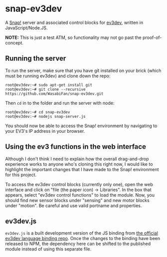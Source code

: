 snap-ev3dev
===========
A [Snap!](http://snap.berkeley.edu/) server and associated control blocks for [ev3dev](http://www.ev3dev.org/), written in JavaScript/Node.JS.

**NOTE:** This is just a test ATM, so functionality may not go past the proof-of-concept.

Running the server
---
To run the server, make sure that you have git installed on your brick (which must be running ev3dev) and clone down the repo:
```
root@ev3dev:~# sudo apt-get install git
root@ev3dev:~# git clone --recursive https://github.com/WasabiFan/snap-ev3dev.git
```
Then `cd` in to the folder and run the server with node:
```
root@ev3dev:~# cd snap-ev3dev
root@ev3dev:~# nodejs snap-server.js
```
You should now be able to access the Snap! environment by navigating to your EV3's IP address in your browser.

Using the ev3 functions in the web interface
---
Although I don't think I need to explain how the overall drag-and-drop experience works to anyone who's cloning this right now, I would like to highlight the important changes that I have made to the Snap! environment for this project.

To access the ev3dev control blocks (currently only one), open the web interface and click on "file (the paper icon) -> Libraries". In the box that appears, select "ev3dev control functions" to load the module. Now, you should find  new sensor blocks under "sensing" and new motor blocks under "motion".
Be careful and use valid portname and properties.

ev3dev.js
---
`ev3dev.js` is a built development version of the JS binding from [the official ev3dev language binding repo](https://github.com/ev3dev/ev3dev-lang/). Once the changes to the binding have been released to NPM, the dependency here can be shifted to the published module instead of using this separate file.
